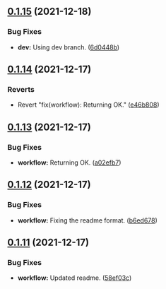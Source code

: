 ## [0.1.15](https://github.com/polinchw/hello-github-webhook/compare/v0.1.14...v0.1.15) (2021-12-18)


### Bug Fixes

* **dev:** Using dev branch. ([6d0448b](https://github.com/polinchw/hello-github-webhook/commit/6d0448b2495eef5271f7d74fc0ebf78eab4ee2f5))



## [0.1.14](https://github.com/polinchw/hello-github-webhook/compare/v0.1.13...v0.1.14) (2021-12-17)


### Reverts

* Revert "fix(workflow): Returning OK." ([e46b808](https://github.com/polinchw/hello-github-webhook/commit/e46b8084f3f2ba77c07ae43d8ce84ae23cf3a6a9))



## [0.1.13](https://github.com/polinchw/hello-github-webhook/compare/v0.1.12...v0.1.13) (2021-12-17)


### Bug Fixes

* **workflow:** Returning OK. ([a02efb7](https://github.com/polinchw/hello-github-webhook/commit/a02efb79b80eda4bab11820d5e02e64d180d8b69))



## [0.1.12](https://github.com/polinchw/hello-github-webhook/compare/v0.1.11...v0.1.12) (2021-12-17)


### Bug Fixes

* **workflow:** Fixing the readme format. ([b6ed678](https://github.com/polinchw/hello-github-webhook/commit/b6ed678bb75ffba51207c579e7acb961774f11ba))



## [0.1.11](https://github.com/polinchw/hello-github-webhook/compare/v0.1.10...v0.1.11) (2021-12-17)


### Bug Fixes

* **workflow:** Updated readme. ([58ef03c](https://github.com/polinchw/hello-github-webhook/commit/58ef03cf1f745624131352bdbe9fb7508157868f))



